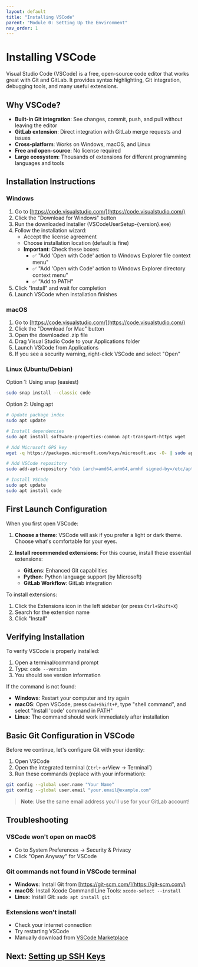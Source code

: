 ```yaml
---
layout: default
title: "Installing VSCode"
parent: "Module 0: Setting Up the Environment"
nav_order: 1
---
```


# Installing VSCode

Visual Studio Code (VSCode) is a free, open-source code editor that works great with Git and GitLab. It provides syntax highlighting, Git integration, debugging tools, and many useful extensions.

## Why VSCode?

- **Built-in Git integration**: See changes, commit, push, and pull without leaving the editor
- **GitLab extension**: Direct integration with GitLab merge requests and issues
- **Cross-platform**: Works on Windows, macOS, and Linux
- **Free and open-source**: No license required
- **Large ecosystem**: Thousands of extensions for different programming languages and tools

## Installation Instructions

### Windows

1. Go to [https://code.visualstudio.com/](https://code.visualstudio.com/)
2. Click the "Download for Windows" button
3. Run the downloaded installer (VSCodeUserSetup-{version}.exe)
4. Follow the installation wizard:
   - Accept the license agreement
   - Choose installation location (default is fine)
   - **Important**: Check these boxes:
     - ✅ "Add 'Open with Code' action to Windows Explorer file context menu"
     - ✅ "Add 'Open with Code' action to Windows Explorer directory context menu"
     - ✅ "Add to PATH"
5. Click "Install" and wait for completion
6. Launch VSCode when installation finishes

### macOS

1. Go to [https://code.visualstudio.com/](https://code.visualstudio.com/)
2. Click the "Download for Mac" button
3. Open the downloaded .zip file
4. Drag Visual Studio Code to your Applications folder
5. Launch VSCode from Applications
6. If you see a security warning, right-click VSCode and select "Open"

### Linux (Ubuntu/Debian)

Option 1: Using snap (easiest)
```bash
sudo snap install --classic code
```

Option 2: Using apt
```bash
# Update package index
sudo apt update

# Install dependencies
sudo apt install software-properties-common apt-transport-https wget

# Add Microsoft GPG key
wget -q https://packages.microsoft.com/keys/microsoft.asc -O- | sudo apt-key add -

# Add VSCode repository
sudo add-apt-repository "deb [arch=amd64,arm64,armhf signed-by=/etc/apt/trusted.gpg.d/packages.microsoft.gpg] https://packages.microsoft.com/repos/code stable main"

# Install VSCode
sudo apt update
sudo apt install code
```

## First Launch Configuration

When you first open VSCode:

1. **Choose a theme**: VSCode will ask if you prefer a light or dark theme. Choose what's comfortable for your eyes.

2. **Install recommended extensions**: For this course, install these essential extensions:
   - **GitLens**: Enhanced Git capabilities
   - **Python**: Python language support (by Microsoft)
   - **GitLab Workflow**: GitLab integration

To install extensions:
1. Click the Extensions icon in the left sidebar (or press `Ctrl+Shift+X`)
2. Search for the extension name
3. Click "Install"

## Verifying Installation

To verify VSCode is properly installed:

1. Open a terminal/command prompt
2. Type: `code --version`
3. You should see version information

If the command is not found:
- **Windows**: Restart your computer and try again
- **macOS**: Open VSCode, press `Cmd+Shift+P`, type "shell command", and select "Install 'code' command in PATH"
- **Linux**: The command should work immediately after installation

## Basic Git Configuration in VSCode

Before we continue, let's configure Git with your identity:

1. Open VSCode
2. Open the integrated terminal (`Ctrl+` ` or `View → Terminal`)
3. Run these commands (replace with your information):

```bash
git config --global user.name "Your Name"
git config --global user.email "your.email@example.com"
```

> **Note**: Use the same email address you'll use for your GitLab account!

## Troubleshooting

### VSCode won't open on macOS
- Go to System Preferences → Security & Privacy
- Click "Open Anyway" for VSCode

### Git commands not found in VSCode terminal
- **Windows**: Install Git from [https://git-scm.com/](https://git-scm.com/)
- **macOS**: Install Xcode Command Line Tools: `xcode-select --install`
- **Linux**: Install Git: `sudo apt install git`

### Extensions won't install
- Check your internet connection
- Try restarting VSCode
- Manually download from [VSCode Marketplace](https://marketplace.visualstudio.com/vscode)

## Next: [Setting up SSH Keys](./ssh.md)